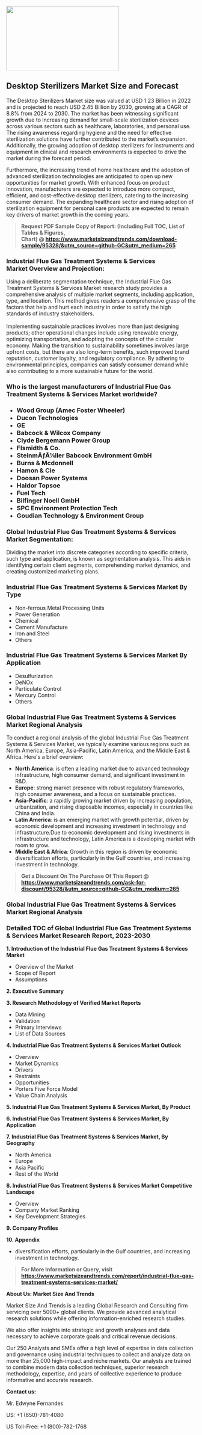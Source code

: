 <p><img class="alignnone size-medium wp-image-20088" src="https://ffe5etoiles.com/wp-content/uploads/2024/12/MST1-300x171.png" alt="" width="300" height="171" /></p><h2>Desktop Sterilizers Market Size and Forecast</h2><p>The Desktop Sterilizers Market size was valued at USD 1.23 Billion in 2022 and is projected to reach USD 2.45 Billion by 2030, growing at a CAGR of 8.8% from 2024 to 2030. The market has been witnessing significant growth due to increasing demand for small-scale sterilization devices across various sectors such as healthcare, laboratories, and personal use. The rising awareness regarding hygiene and the need for effective sterilization solutions have further contributed to the market’s expansion. Additionally, the growing adoption of desktop sterilizers for instruments and equipment in clinical and research environments is expected to drive the market during the forecast period.</p><p>Furthermore, the increasing trend of home healthcare and the adoption of advanced sterilization technologies are anticipated to open up new opportunities for market growth. With enhanced focus on product innovation, manufacturers are expected to introduce more compact, efficient, and cost-effective desktop sterilizers, catering to the increasing consumer demand. The expanding healthcare sector and rising adoption of sterilization equipment for personal care products are expected to remain key drivers of market growth in the coming years.</p></p><blockquote id="" class=""><strong>Request PDF Sample Copy of Report: (Including Full TOC, List of Tables &amp; Figures, Chart)&nbsp;@&nbsp;<strong><a href="https://www.marketsizeandtrends.com/download-sample/95328/&utm_source=github-GC&utm_medium=265" target="_blank">https://www.marketsizeandtrends.com/download-sample/95328/&utm_source=github-GC&utm_medium=265</a></strong></strong></blockquote><h3 id="" class="">Industrial Flue Gas Treatment Systems & Services Market&nbsp;Overview and Projection:</h3><p id="" class="">Using a deliberate segmentation technique, the Industrial Flue Gas Treatment Systems & Services Market research study provides a comprehensive analysis of multiple market segments, including application, type, and location. This method gives readers a comprehensive grasp of the factors that help and hurt each industry in order to satisfy the high standards of industry stakeholders. <br /> <br />Implementing sustainable practices involves more than just designing products; other operational changes include using renewable energy, optimizing transportation, and adopting the concepts of the circular economy. Making the transition to sustainability sometimes involves large upfront costs, but there are also long-term benefits, such improved brand reputation, customer loyalty, and regulatory compliance. By adhering to environmental principles, companies can satisfy consumer demand while also contributing to a more sustainable future for the world.</p><h3 id="" class="">Who is the largest manufacturers of&nbsp;Industrial Flue Gas Treatment Systems & Services Market worldwide?</h3><h3 class=""><p><ul><li>Wood Group (Amec Foster Wheeler) </li><li> Ducon Technologies </li><li> GE </li><li> Babcock & Wilcox Company </li><li> Clyde Bergemann Power Group </li><li> Flsmidth & Co. </li><li> SteinmÃƒÂ¼ller Babcock Environment GmbH </li><li> Burns & Mcdonnell </li><li> Hamon & Cie </li><li> Doosan Power Systems </li><li> Haldor Topsoe </li><li> Fuel Tech </li><li> Bilfinger Noell GmbH </li><li> SPC Environment Protection Tech </li><li> Goudian Technology & Environment Group</li></ul></p></h3><h3 id="" class="">Global&nbsp;Industrial Flue Gas Treatment Systems & Services Market Segmentation:</h3><p id="" class="">Dividing the market into discrete categories according to specific criteria, such type and application, is known as segmentation analysis. This aids in identifying certain client segments, comprehending market dynamics, and creating customized marketing plans.</p><h3 id="" class="">Industrial Flue Gas Treatment Systems & Services Market&nbsp;By Type</h3><p><p><ul><li>Non-ferrous Metal Processing Units </li><li> Power Generation </li><li> Chemical </li><li> Cement Manufacture </li><li> Iron and Steel </li><li> Others</p></li></ul></p></p><h3 id="" class="">Industrial Flue Gas Treatment Systems & Services Market&nbsp;By Application</h3><p class=""><p><ul><li>Desulfurization </li><li> DeNOx </li><li> Particulate Control </li><li> Mercury Control </li><li> Others</li></ul></p></p><h3 id="" class="">Global Industrial Flue Gas Treatment Systems & Services Market Regional Analysis</h3><p id="" class="">To conduct a regional analysis of the global Industrial Flue Gas Treatment Systems & Services Market, we typically examine various regions such as North America, Europe, Asia-Pacific, Latin America, and the Middle East &amp; Africa. Here's a brief overview:</p><ul><li><strong>North America</strong>: is often a leading market due to advanced technology infrastructure, high consumer demand, and significant investment in R&amp;D.</li><li><strong>Europe</strong>: strong market presence with robust regulatory frameworks, high consumer awareness, and a focus on sustainable practices.</li><li><strong>Asia-Pacific</strong>: a rapidly growing market driven by increasing population, urbanization, and rising disposable incomes, especially in countries like China and India.</li><li><strong>Latin America</strong>: is an emerging market with growth potential, driven by economic development and increasing investment in technology and infrastructure.Due to economic development and rising investments in infrastructure and technology, Latin America is a developing market with room to grow.</li><li><strong>Middle East &amp; Africa</strong>: Growth in this region is driven by economic diversification efforts, particularly in the Gulf countries, and increasing investment in technology.</li></ul><blockquote id="" class=""><strong>Get a Discount On The Purchase Of This Report @ <strong><a href="https://www.marketsizeandtrends.com/ask-for-discount/95328/&utm_source=github-GC&utm_medium=265" target="_blank">https://www.marketsizeandtrends.com/ask-for-discount/95328/&utm_source=github-GC&utm_medium=265</a></strong></strong></blockquote><h3 id="" class="">Global Industrial Flue Gas Treatment Systems & Services Market Regional Analysis</h3><h3 id="" class="">Detailed TOC of Global Industrial Flue Gas Treatment Systems & Services Market Research Report, 2023-2030</h3><p id="" class=""><strong>1. Introduction of the Industrial Flue Gas Treatment Systems & Services Market</strong></p><ul><li>Overview of the Market</li><li>Scope of Report</li><li>Assumptions</li></ul><p id="" class=""><strong>2. Executive Summary</strong></p><p id="" class=""><strong>3. Research Methodology of Verified Market Reports</strong></p><ul><li>Data Mining</li><li>Validation</li><li>Primary Interviews</li><li>List of Data Sources</li></ul><p id="" class=""><strong>4. Industrial Flue Gas Treatment Systems & Services Market Outlook</strong></p><ul><li>Overview</li><li>Market Dynamics</li><li>Drivers</li><li>Restraints</li><li>Opportunities</li><li>Porters Five Force Model</li><li>Value Chain Analysis</li></ul><p id="" class=""><strong>5. Industrial Flue Gas Treatment Systems & Services Market, By Product</strong></p><p id="" class=""><strong>6. Industrial Flue Gas Treatment Systems & Services Market, By Application</strong></p><p id="" class=""><strong>7. Industrial Flue Gas Treatment Systems & Services Market, By Geography</strong></p><ul><li>North America</li><li>Europe</li><li>Asia Pacific</li><li>Rest of the World</li></ul><p id="" class=""><strong>8. Industrial Flue Gas Treatment Systems & Services Market Competitive Landscape</strong></p><ul><li>Overview</li><li>Company Market Ranking</li><li>Key Development Strategies</li></ul><p id="" class=""><strong>9. Company Profiles</strong></p><p id="" class=""><strong>10. Appendix</strong></p><ul><li>diversification efforts, particularly in the Gulf countries, and increasing investment in technology.</li></ul><blockquote id="" class=""><strong>For More Information or Query, visit <strong><strong><a href="https://www.marketsizeandtrends.com/report/industrial-flue-gas-treatment-systems-services-market/" target="_blank">https://www.marketsizeandtrends.com/report/industrial-flue-gas-treatment-systems-services-market/</a></strong></strong></strong></blockquote><p id="" class=""><strong>About Us: Market Size And Trends</strong></p><p id="" class="">Market Size And Trends is a leading Global Research and Consulting firm servicing over 5000+ global clients. We provide advanced analytical research solutions while offering information-enriched research studies.</p><p id="" class="">We also offer insights into strategic and growth analyses and data necessary to achieve corporate goals and critical revenue decisions.</p><p id="" class="">Our 250 Analysts and SMEs offer a high level of expertise in data collection and governance using industrial techniques to collect and analyze data on more than 25,000 high-impact and niche markets. Our analysts are trained to combine modern data collection techniques, superior research methodology, expertise, and years of collective experience to produce informative and accurate research.</p><p id="" class=""><strong>Contact us:</strong></p><p id="" class="">Mr. Edwyne Fernandes</p><p id="" class="">US: +1 (650)-781-4080</p><p id="" class="">US Toll-Free: +1 (800)-782-1768</p>

